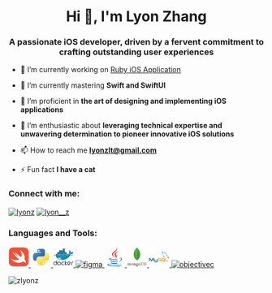 <h1 align="center">Hi 👋, I'm Lyon Zhang</h1>
<h3 align="center">A passionate iOS developer, driven by a fervent commitment to crafting outstanding user experiences</h3>

- 🔭 I’m currently working on [Ruby iOS Application](https://apps.apple.com/us/app/ruby-shop-with-coupons-codes/id1543508948)

- 🌱 I’m currently mastering **Swift and SwiftUI**

- 👯 I’m proficient in **the art of designing and implementing iOS applications**

- 🤝 I’m enthusiastic about **leveraging technical expertise and unwavering determination to pioneer innovative iOS solutions**

- 📫 How to reach me **lyonzlt@gmail.com**

- ⚡ Fun fact **I have a cat**

<h3 align="left">Connect with me:</h3>
<p align="left">
<a href="https://linkedin.com/in/lyonz" target="blank"><img align="center" src="https://raw.githubusercontent.com/rahuldkjain/github-profile-readme-generator/master/src/images/icons/Social/linked-in-alt.svg" alt="lyonz" height="30" width="40" /></a>
<a href="https://instagram.com/lyon__z" target="blank"><img align="center" src="https://raw.githubusercontent.com/rahuldkjain/github-profile-readme-generator/master/src/images/icons/Social/instagram.svg" alt="lyon__z" height="30" width="40" /></a>
</p>

<h3 align="left">Languages and Tools:</h3>
<p align="left"> <a href="https://developer.apple.com/swift/" target="_blank" rel="noreferrer"> <img src="https://raw.githubusercontent.com/devicons/devicon/master/icons/swift/swift-original.svg" alt="swift" width="40" height="40"/> </a> <a href="https://www.python.org" target="_blank" rel="noreferrer"> <img src="https://raw.githubusercontent.com/devicons/devicon/master/icons/python/python-original.svg" alt="python" width="40" height="40"/> </a> <a href="https://www.docker.com/" target="_blank" rel="noreferrer"> <img src="https://raw.githubusercontent.com/devicons/devicon/master/icons/docker/docker-original-wordmark.svg" alt="docker" width="40" height="40"/> </a> <a href="https://www.figma.com/" target="_blank" rel="noreferrer"> <img src="https://www.vectorlogo.zone/logos/figma/figma-icon.svg" alt="figma" width="40" height="40"/> </a> <a href="https://www.java.com" target="_blank" rel="noreferrer"> <img src="https://raw.githubusercontent.com/devicons/devicon/master/icons/java/java-original.svg" alt="java" width="40" height="40"/> </a> <a href="https://www.mongodb.com/" target="_blank" rel="noreferrer"> <img src="https://raw.githubusercontent.com/devicons/devicon/master/icons/mongodb/mongodb-original-wordmark.svg" alt="mongodb" width="40" height="40"/> </a> <a href="https://www.mysql.com/" target="_blank" rel="noreferrer"> <img src="https://raw.githubusercontent.com/devicons/devicon/master/icons/mysql/mysql-original-wordmark.svg" alt="mysql" width="40" height="40"/> </a> <a href="https://developer.apple.com/library/archive/documentation/Cocoa/Conceptual/ProgrammingWithObjectiveC/Introduction/Introduction.html" target="_blank" rel="noreferrer"> <img src="https://www.vectorlogo.zone/logos/apple_objectivec/apple_objectivec-icon.svg" alt="objectivec" width="40" height="40"/> </a> </p>

<p><img align="center" src="https://github-readme-stats.vercel.app/api/top-langs?username=zlyonz&show_icons=true&locale=en&layout=compact" alt="zlyonz" /></p>
